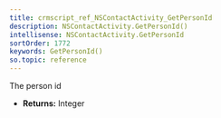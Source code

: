 ```yaml
---
title: crmscript_ref_NSContactActivity_GetPersonId
description: NSContactActivity.GetPersonId()
intellisense: NSContactActivity.GetPersonId
sortOrder: 1772
keywords: GetPersonId()
so.topic: reference
---
```



The person id



* **Returns:** Integer


